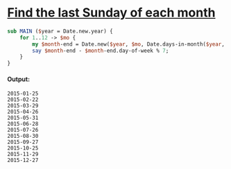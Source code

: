 [1]: http://rosettacode.org/wiki/Find_the_last_Sunday_of_each_month

# [Find the last Sunday of each month][1]

```perl
sub MAIN ($year = Date.new.year) {
    for 1..12 -> $mo {
        my $month-end = Date.new($year, $mo, Date.days-in-month($year, $mo));
        say $month-end - $month-end.day-of-week % 7;
    }
}
```

#### Output:
```
2015-01-25
2015-02-22
2015-03-29
2015-04-26
2015-05-31
2015-06-28
2015-07-26
2015-08-30
2015-09-27
2015-10-25
2015-11-29
2015-12-27
```
